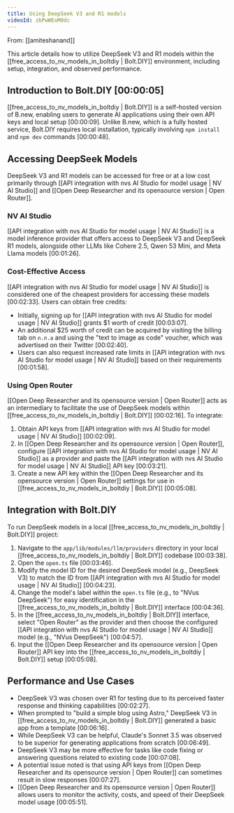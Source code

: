 ```yaml
---
title: Using DeepSeek V3 and R1 models
videoId: zbPwWEoM0dc
---
```


From: [[amiteshanand]] <br/> 

This article details how to utilize DeepSeek V3 and R1 models within the [[free_access_to_nv_models_in_boltdiy | Bolt.DIY]] environment, including setup, integration, and observed performance.

## Introduction to Bolt.DIY <a class="yt-timestamp" data-t="00:00:05">[00:00:05]</a>
[[free_access_to_nv_models_in_boltdiy | Bolt.DIY]] is a self-hosted version of B.new, enabling users to generate AI applications using their own API keys and local setup <a class="yt-timestamp" data-t="00:00:09">[00:00:09]</a>. Unlike B.new, which is a fully hosted service, Bolt.DIY requires local installation, typically involving `npm install` and `npm dev` commands <a class="yt-timestamp" data-t="00:00:48">[00:00:48]</a>.

## Accessing DeepSeek Models
DeepSeek V3 and R1 models can be accessed for free or at a low cost primarily through [[API integration with nvs AI Studio for model usage | NV AI Studio]] and [[Open Deep Researcher and its opensource version | Open Router]].

### NV AI Studio
[[API integration with nvs AI Studio for model usage | NV AI Studio]] is a model inference provider that offers access to DeepSeek V3 and DeepSeek R1 models, alongside other LLMs like Cohere 2.5, Qwen 53 Mini, and Meta Llama models <a class="yt-timestamp" data-t="00:01:26">[00:01:26]</a>.

### Cost-Effective Access
[[API integration with nvs AI Studio for model usage | NV AI Studio]] is considered one of the cheapest providers for accessing these models <a class="yt-timestamp" data-t="00:02:33">[00:02:33]</a>.
Users can obtain free credits:
*   Initially, signing up for [[API integration with nvs AI Studio for model usage | NV AI Studio]] grants $1 worth of credit <a class="yt-timestamp" data-t="00:03:07">[00:03:07]</a>.
*   An additional $25 worth of credit can be acquired by visiting the billing tab on `n.n.a` and using the "text to image as code" voucher, which was advertised on their Twitter <a class="yt-timestamp" data-t="00:02:40">[00:02:40]</a>.
*   Users can also request increased rate limits in [[API integration with nvs AI Studio for model usage | NV AI Studio]] based on their requirements <a class="yt-timestamp" data-t="00:01:58">[00:01:58]</a>.

### Using Open Router
[[Open Deep Researcher and its opensource version | Open Router]] acts as an intermediary to facilitate the use of DeepSeek models within [[free_access_to_nv_models_in_boltdiy | Bolt.DIY]] <a class="yt-timestamp" data-t="00:02:16">[00:02:16]</a>. To integrate:
1.  Obtain API keys from [[API integration with nvs AI Studio for model usage | NV AI Studio]] <a class="yt-timestamp" data-t="00:02:09">[00:02:09]</a>.
2.  In [[Open Deep Researcher and its opensource version | Open Router]], configure [[API integration with nvs AI Studio for model usage | NV AI Studio]] as a provider and paste the [[API integration with nvs AI Studio for model usage | NV AI Studio]] API key <a class="yt-timestamp" data-t="00:03:21">[00:03:21]</a>.
3.  Create a new API key within the [[Open Deep Researcher and its opensource version | Open Router]] settings for use in [[free_access_to_nv_models_in_boltdiy | Bolt.DIY]] <a class="yt-timestamp" data-t="00:05:08">[00:05:08]</a>.

## Integration with Bolt.DIY
To run DeepSeek models in a local [[free_access_to_nv_models_in_boltdiy | Bolt.DIY]] project:
1.  Navigate to the `app/lib/modules/llm/providers` directory in your local [[free_access_to_nv_models_in_boltdiy | Bolt.DIY]] codebase <a class="yt-timestamp" data-t="00:03:38">[00:03:38]</a>.
2.  Open the `open.ts` file <a class="yt-timestamp" data-t="00:03:46">[00:03:46]</a>.
3.  Modify the model ID for the desired DeepSeek model (e.g., DeepSeek V3) to match the ID from [[API integration with nvs AI Studio for model usage | NV AI Studio]] <a class="yt-timestamp" data-t="00:04:23">[00:04:23]</a>.
4.  Change the model's label within the `open.ts` file (e.g., to "NVus DeepSeek") for easy identification in the [[free_access_to_nv_models_in_boltdiy | Bolt.DIY]] interface <a class="yt-timestamp" data-t="00:04:36">[00:04:36]</a>.
5.  In the [[free_access_to_nv_models_in_boltdiy | Bolt.DIY]] interface, select "Open Router" as the provider and then choose the configured [[API integration with nvs AI Studio for model usage | NV AI Studio]] model (e.g., "NVus DeepSeek") <a class="yt-timestamp" data-t="00:04:57">[00:04:57]</a>.
6.  Input the [[Open Deep Researcher and its opensource version | Open Router]] API key into the [[free_access_to_nv_models_in_boltdiy | Bolt.DIY]] setup <a class="yt-timestamp" data-t="00:05:08">[00:05:08]</a>.

## Performance and Use Cases
*   DeepSeek V3 was chosen over R1 for testing due to its perceived faster response and thinking capabilities <a class="yt-timestamp" data-t="00:02:27">[00:02:27]</a>.
*   When prompted to "build a simple blog using Astro," DeepSeek V3 in [[free_access_to_nv_models_in_boltdiy | Bolt.DIY]] generated a basic app from a template <a class="yt-timestamp" data-t="00:06:16">[00:06:16]</a>.
*   While DeepSeek V3 can be helpful, Claude's Sonnet 3.5 was observed to be superior for generating applications from scratch <a class="yt-timestamp" data-t="00:06:49">[00:06:49]</a>.
*   DeepSeek V3 may be more effective for tasks like code fixing or answering questions related to existing code <a class="yt-timestamp" data-t="00:07:08">[00:07:08]</a>.
*   A potential issue noted is that using API keys from [[Open Deep Researcher and its opensource version | Open Router]] can sometimes result in slow responses <a class="yt-timestamp" data-t="00:07:27">[00:07:27]</a>.
*   [[Open Deep Researcher and its opensource version | Open Router]] allows users to monitor the activity, costs, and speed of their DeepSeek model usage <a class="yt-timestamp" data-t="00:05:51">[00:05:51]</a>.